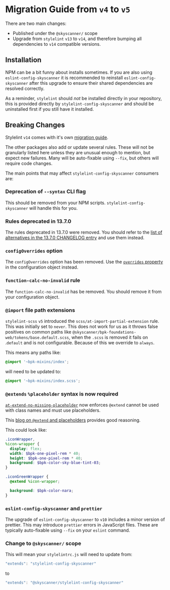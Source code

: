 # Migration Guide from `v4` to `v5`

There are two main changes:
- Published under the `@skyscanner/` scope
- Upgrade from `stylelint` `v13` to `v14`, and therefore bumping all dependencies to `v14` compatible versions.

## Installation

NPM can be a bit funny about installs sometimes. If you are also using `eslint-config-skyscanner` it is recommended to reinstall `eslint-config-skyscanner` after this upgrade to ensure their shared dependencies are resolved correctly.

As a reminder, `stylelint` should *not* be installed directly in your repository, this is provided directly by `stylelint-config-skyscanner` and should be uninstalled first if you still have it installed.

## Breaking Changes

Stylelint `v14` comes with it's own [migration guide](https://github.com/stylelint/stylelint/blob/14.0.0/docs/migration-guide/to-14.md).

The other packages also add or update several rules. These will not be granularly listed here unless they are unusual enough to mention, but expect new failures. Many will be auto-fixable using `--fix`, but others will require code changes.

The main points that may affect `stylelint-config-skyscanner` consumers are:

### Deprecation of `--syntax` CLI flag

This should be removed from your NPM scripts. `stylelint-config-skyscanner` will handle this for you.

### Rules deprecated in 13.7.0

The rules deprecated in 13.7.0 were removed. You should refer to the [list of alternatives in the 13.7.0 CHANGELOG entry](https://github.com/stylelint/stylelint/blob/14.0.0/CHANGELOG.md#1370) and use them instead.

### `configOverrides` option

The `configOverrides` option has been removed. Use the [`overrides` property](https://github.com/stylelint/stylelint/blob/14.0.0/docs/user-guide/configure.md#overrides) in the configuration object instead.

### `function-calc-no-invalid` rule

The `function-calc-no-invalid` has be removed. You should remove it from your configuration object.

### `@import` file path extensions

`stylelint-scss` `v5` introduced the `scss/at-import-partial-extension` rule. This was initially set to `never`. This does not work for us as it throws false positives on common paths like `@skyscanner/bpk-foundations-web/tokens/base.default.scss`, when the `.scss` is removed it fails on .`default` and is not configurable. Because of this we override to `always`.

This means any paths like:

```scss
@import '~bpk-mixins/index';
```

will need to be updated to:

```scss
@import '~bpk-mixins/index.scss';
```

### `@extends` `%placeholder` syntax is now required

[`at-extend-no-missing-placeholder`](https://github.com/stylelint-scss/stylelint-scss/blob/master/src/rules/at-extend-no-missing-placeholder/README.md) now enforces `@extend` cannot be used with class names and must use placeholders.

This [blog on `@extend` and placeholders](https://daveredfern.com/use-sass-placeholders-and-extend-wisely-a-cautionary-tale/) provides good reasoning.

This could look like:

```scss
.iconWrapper,
%icon-wrapper {
  display: flex;
  width: $bpk-one-pixel-rem * 40;
  height: $bpk-one-pixel-rem * 40;
  background: $bpk-color-sky-blue-tint-03;
}

.iconGreenWrapper {
  @extend %icon-wrapper;

  background: $bpk-color-nara;
}
```
### `eslint-config-skyscanner` and `prettier`

The upgrade of `eslint-config-skyscanner` to `v10` includes a minor version of prettier. This may introduce `prettier` errors in JavaScript files. These are typically auto-fixable using `--fix` on your `eslint` command.

### Change to `@skyscanner/` scope

This will mean your `stylelintrc.js` will need to update from:

```js
"extends": "stylelint-config-skyscanner"
```

to

```js
"extends": "@skyscanner/stylelint-config-skyscanner"
```
